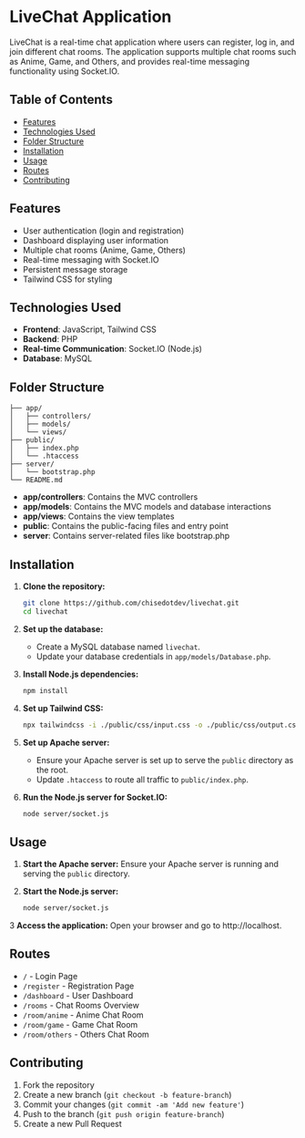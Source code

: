 # LiveChat Application

LiveChat is a real-time chat application where users can register, log in, and join different chat rooms. The application supports multiple chat rooms such as Anime, Game, and Others, and provides real-time messaging functionality using Socket.IO.

## Table of Contents

- [Features](#features)
- [Technologies Used](#technologies-used)
- [Folder Structure](#folder-structure)
- [Installation](#installation)
- [Usage](#usage)
- [Routes](#routes)
- [Contributing](#contributing)

## Features

- User authentication (login and registration)
- Dashboard displaying user information
- Multiple chat rooms (Anime, Game, Others)
- Real-time messaging with Socket.IO
- Persistent message storage
- Tailwind CSS for styling

## Technologies Used

- **Frontend**: JavaScript, Tailwind CSS
- **Backend**: PHP
- **Real-time Communication**: Socket.IO (Node.js)
- **Database**: MySQL

## Folder Structure

```root/
├── app/
│   ├── controllers/
│   ├── models/
│   └── views/
├── public/
│   ├── index.php
│   └── .htaccess
├── server/
│   └── bootstrap.php
└── README.md
```




- **app/controllers**: Contains the MVC controllers
- **app/models**: Contains the MVC models and database interactions
- **app/views**: Contains the view templates
- **public**: Contains the public-facing files and entry point
- **server**: Contains server-related files like bootstrap.php

## Installation

1. **Clone the repository:**
    ```bash
    git clone https://github.com/chisedotdev/livechat.git
    cd livechat
    ```

2. **Set up the database:**
   - Create a MySQL database named `livechat`.
   - Update your database credentials in `app/models/Database.php`.

3. **Install Node.js dependencies:**
    ```bash
    npm install
    ```

4. **Set up Tailwind CSS:**
    ```bash
    npx tailwindcss -i ./public/css/input.css -o ./public/css/output.css --watch
    ```

5. **Set up Apache server:**
   - Ensure your Apache server is set up to serve the `public` directory as the root.
   - Update `.htaccess` to route all traffic to `public/index.php`.

6. **Run the Node.js server for Socket.IO:**
    ```bash
    node server/socket.js
    ```

## Usage

1. **Start the Apache server:**
   Ensure your Apache server is running and serving the `public` directory.

2. **Start the Node.js server:**
   ```bash
   node server/socket.js

3 **Access the application:**
	Open your browser and go to http://localhost.

## Routes
- `/` - Login Page
- `/register` - Registration Page
- `/dashboard` - User Dashboard
- `/rooms` - Chat Rooms Overview
- `/room/anime` - Anime Chat Room
- `/room/game` - Game Chat Room
- `/room/others` - Others Chat Room

## Contributing
1. Fork the repository
2. Create a new branch (`git checkout -b feature-branch`)
3. Commit your changes (`git commit -am 'Add new feature'`)
4. Push to the branch (`git push origin feature-branch`)
5. Create a new Pull Request